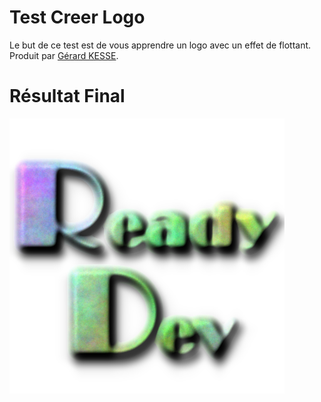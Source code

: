 # Test Creer Logo 

Le but de ce test est de vous apprendre un logo avec un effet de flottant.  
Produit par 
[Gérard KESSE](https://github.com/gkesse/ "https://github.com/gkesse").

# Résultat Final

![Test Creer Logo ](https://raw.githubusercontent.com/gkesse/ReadyGimp/master/Logo/logo.png)
